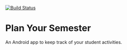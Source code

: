 [![Build Status](https://travis-ci.com/f4ww4z/plan-your-semester.svg?token=6sGe8XeJSLjUzd5ZEHK5&branch=master)](https://travis-ci.com/f4ww4z/plan-your-semester)

# Plan Your Semester

An Android app to keep track of your student activities.